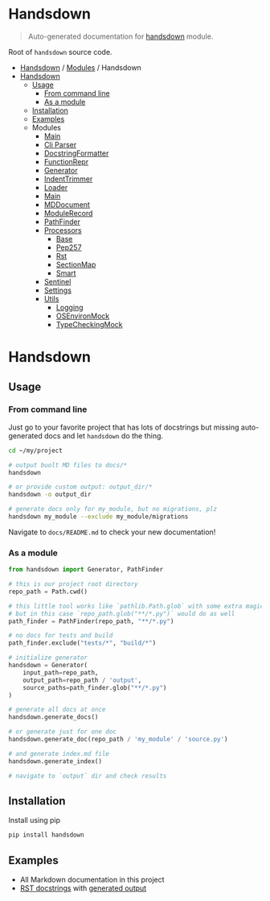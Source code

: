 # Handsdown

> Auto-generated documentation for [handsdown](https://github.com/vemel/handsdown/blob/master/handsdown/__init__.py) module.

Root of `handsdown` source code.

- [Handsdown](../README.md#-handsdown---python-documentation-generator) / [Modules](../MODULES.md#modules) / Handsdown
- [Handsdown](#handsdown)
  - [Usage](#usage)
    - [From command line](#from-command-line)
    - [As a module](#as-a-module)
  - [Installation](#installation)
  - [Examples](#examples)
  - Modules
    - [Main](magic_main.md#main)
    - [Cli Parser](cli_parser.md#cli-parser)
    - [DocstringFormatter](docstring_formatter.md#docstringformatter)
    - [FunctionRepr](function_repr.md#functionrepr)
    - [Generator](generator.md#generator)
    - [IndentTrimmer](indent_trimmer.md#indenttrimmer)
    - [Loader](loader.md#loader)
    - [Main](main.md#main)
    - [MDDocument](md_document.md#mddocument)
    - [ModuleRecord](module_record.md#modulerecord)
    - [PathFinder](path_finder.md#pathfinder)
    - [Processors](processors/index.md#processors)
      - [Base](processors/base.md#base)
      - [Pep257](processors/pep257.md#pep257)
      - [Rst](processors/rst.md#rst)
      - [SectionMap](processors/section_map.md#sectionmap)
      - [Smart](processors/smart.md#smart)
    - [Sentinel](sentinel.md#sentinel)
    - [Settings](settings.md#settings)
    - [Utils](utils/index.md#utils)
      - [Logging](utils/logging.md#logging)
      - [OSEnvironMock](utils/os_environ_mock.md#osenvironmock)
      - [TypeCheckingMock](utils/type_checking_mock.md#typecheckingmock)

# Handsdown

## Usage

### From command line

Just go to your favorite project that has lots of docstrings but missing
auto-generated docs and let `handsdown` do the thing.

```bash
cd ~/my/project

# output buolt MD files to docs/*
handsdown

# or provide custom output: output_dir/*
handsdown -o output_dir

# generate docs only for my_module, but no migrations, plz
handsdown my_module --exclude my_module/migrations
```

Navigate to `docs/README.md` to check your new documentation!

### As a module

```python
from handsdown import Generator, PathFinder

# this is our project root directory
repo_path = Path.cwd()

# this little tool works like `pathlib.Path.glob` with some extra magic
# but in this case `repo_path.glob("**/*.py")` would do as well
path_finder = PathFinder(repo_path, "**/*.py")

# no docs for tests and build
path_finder.exclude("tests/*", "build/*")

# initialize generator
handsdown = Generator(
    input_path=repo_path,
    output_path=repo_path / 'output',
    source_paths=path_finder.glob("**/*.py")
)

# generate all docs at once
handsdown.generate_docs()

# or generate just for one doc
handsdown.generate_doc(repo_path / 'my_module' / 'source.py')

# and generate index.md file
handsdown.generate_index()

# navigate to `output` dir and check results
```

## Installation

Install using pip

```bash
pip install handsdown
```

## Examples

- All Markdown documentation in this project
- [RST docstrings](../examples/rst_example.py) with [generated output](/docs/examples_rst_example.md#rstexample)
